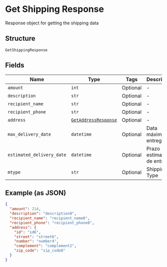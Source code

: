
# Get Shipping Response

Response object for getting the shipping data

## Structure

`GetShippingResponse`

## Fields

| Name | Type | Tags | Description |
|  --- | --- | --- | --- |
| `amount` | `int` | Optional | - |
| `description` | `str` | Optional | - |
| `recipient_name` | `str` | Optional | - |
| `recipient_phone` | `str` | Optional | - |
| `address` | [`GetAddressResponse`](../../doc/models/get-address-response.md) | Optional | - |
| `max_delivery_date` | `datetime` | Optional | Data máxima de entrega |
| `estimated_delivery_date` | `datetime` | Optional | Prazo estimado de entrega |
| `mtype` | `str` | Optional | Shipping Type |

## Example (as JSON)

```json
{
  "amount": 214,
  "description": "description8",
  "recipient_name": "recipient_name6",
  "recipient_phone": "recipient_phone0",
  "address": {
    "id": "id6",
    "street": "street6",
    "number": "number4",
    "complement": "complement2",
    "zip_code": "zip_code0"
  }
}
```

